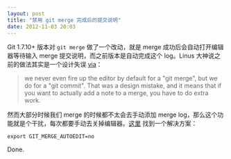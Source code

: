 ```yaml
---
layout: post
title: "禁用 git merge 完成后的提交说明"
date: 2012-11-03 20:03
---
```


Git 1.7.10+ 版本对 `git merge` 做了一个改动，就是 merge 成功后会自动打开编辑器等待输入 merge 提交说明，而之前版本是自动完成这个 log。Linus 大神说之前的做法其实是一个设计失误 [via](http://thread.gmane.org/gmane.linux.kernel/1191100/focus=181362)：

> we never even fire up the editor by default for a "git merge", but we do for a "git commit". That was a design mistake, and it means that if you want to actually add a note to a merge, you have to do extra work.

然而大部分时候我们 merge 的时候都不太会去手动添加 merge log，那么这个功能就是个干扰，每次都要手动去关掉编辑器。[这里](https://raw.github.com/gitster/git/master/Documentation/RelNotes/1.7.10.txt) 找到一个解决方案：

```
export GIT_MERGE_AUTOEDIT=no
```

Done.

